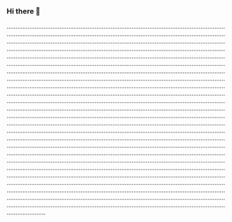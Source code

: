 ### Hi there 👋

..................................................................................................................................................................................................................................................................................................................................................................................................................................................................................................................................................................................................................................................................................................................................................................................................................................................................................................................................................................................................................................................................................................................................................................................................................................................................................................................................................................................................................................................................................................................................................................................................................................................................................................................................................................................................................................................................................................................................................................................................................................................................................................................................................................................................................................................................................................................................................................................................................................................................................................................................................................................................................................................................................................................................................................................................................................................................................................................................................................................................................................................................................................................................................................................................................................................